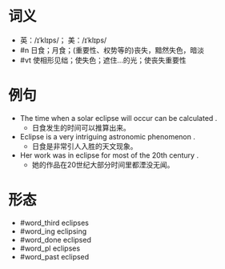 # 词义
- 英：/ɪˈklɪps/； 美：/ɪˈklɪps/
- #n 日食；月食；(重要性、权势等的)丧失，黯然失色，暗淡
- #vt 使相形见绌；使失色；遮住…的光；使丧失重要性
# 例句
- The time when a solar eclipse will occur can be calculated .
	- 日食发生的时间可以推算出来。
- Eclipse is a very intriguing astronomic phenomenon .
	- 日食是非常引人入胜的天文现象。
- Her work was in eclipse for most of the 20th century .
	- 她的作品在20世纪大部分时间里都湮没无闻。
# 形态
- #word_third eclipses
- #word_ing eclipsing
- #word_done eclipsed
- #word_pl eclipses
- #word_past eclipsed
